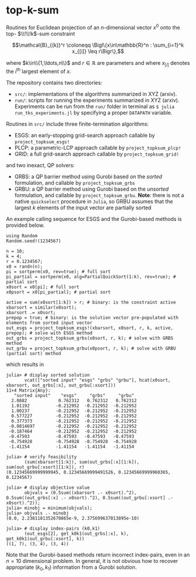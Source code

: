 # top-k-sum
Routines for Euclidean projection of an $n$-dimensional vector $x^0$ onto the top- $\\!\\!k$-sum constraint
```math
\mathcal{B}_{(k)}^r \coloneqq \Bigl\{x\in\mathbb{R}^n : \sum_{i=1}^k x_{[i]} \leq r\Bigr\},
```
where $k\in\\{1,\ldots,n\\}$ and $r\in\mathbb{R}$ are parameters and where $x_{[i]}$ denotes the $i^{\text{th}}$ largest element of $x$.

The repository contains two directories:
- `src/`: implementations of the algorithms summarized in XYZ (arxiv).
- `run/`: scripts for running the experiments summarized in XYZ (arxiv). Experiments can be run from the `run/` folder in terminal as `$ julia run_tks_experiments.jl` by specifying a proper `DATAPATH` variable.

Routines in `src/` include three finite-termination algorithms:
- ESGS: an early-stopping grid-search approach callable by `project_topksum_esgs!`
- PLCP: a parametric-LCP approach callable by `project_topksum_plcp!`
- GRID: a full grid-search approach callable by `project_topksum_grid!`

and two inexact, QP solvers:
- GRBS: a QP barrier method using Gurobi based on the _sorted_ formulation, and callable by `project_topksum_grbs`
- GRBU: a QP barrier method using Gurobi based on the _unsorted_ formulation, and callable by `project_topksum_grbu`. **Note**: there is not a native `quickselect` procedure in `Julia`, so GRBU assumes that the largest $k$ elements of the input vector are partially sorted

An example calling sequence for ESGS and the Gurobi-based methods is provided below.

```
using Random
Random.seed!(1234567)

n = 10;
k = 4;
r = 0.1234567;
x0 = randn(n);
pi = sortperm(x0, rev=true); # full sort
pi_partial = sortperm(x0, alg=PartialQuickSort(1:k), rev=true); # partial sort
x0sort = x0[pi]; # full sort
x0psort = x0[pi_partial]; # partial sort

active = sum(x0sort[1:k]) > r; # binary: is the constraint active
xbarsort = similar(x0sort);
xbarsort .= x0sort;
prepop = true; # binary: is the solution vector pre-populated with elements from sorted input vector
out_esgs = project_topksum_esgs!(xbarsort, x0sort, r, k, active, prepop); # solve with ESGS method
out_grbs = project_topksum_grbs(x0sort, r, k); # solve with GRBS method
out_grbu = project_topksum_grbu(x0psort, r, k); # solve with GRBU (partial sort) method
```
which results in
```
julia> # display sorted solution
       vcat(["sorted input" "esgs" "grbs" "grbu"], hcat(x0sort, xbarsort, out_grbs[:x], out_grbu[:xsort]))
11×4 Matrix{Any}:
   "sorted input"    "esgs"     "grbs"     "grbu"
  2.0882            0.762312   0.762312   0.762312
  1.01192          -0.212952  -0.212952  -0.212952
  1.00237          -0.212952  -0.212952  -0.212952
  0.577227         -0.212952  -0.212952  -0.212952
  0.377373         -0.212952  -0.212952  -0.212952
 -0.0814697        -0.212952  -0.212952  -0.212952
 -0.187464         -0.212952  -0.212952  -0.212952
 -0.47593          -0.47593   -0.47593   -0.47593
 -0.754928         -0.754928  -0.754928  -0.754928
 -1.41154          -1.41154   -1.41154   -1.41154

julia> # verify feasibility
       (sum(xbarsort[1:k]), sum(out_grbs[:x][1:k]), sum(out_grbu[:xsort][1:k]), r)
(0.12345669999999945, 0.12345669999491526, 0.12345669999960365, 0.1234567)

julia> # display objective value
       objvals = (0.5sum((xbarsort .- x0sort).^2), 0.5sum((out_grbs[:x] .- x0sort).^2), 0.5sum((out_grbu[:xsort] .- x0sort).^2));
julia> minobj = minimum(objvals);
julia> objvals .- minobj
(0.0, 2.2381181352670865e-9, 2.375699637013895e-10)

julia> # display index-pairs (k0,k1)
       (out_esgs[2], get_k0k1(out_grbs[:x], k), get_k0k1(out_grbu[:xsort], k))
((1, 7), (3, 4), (3, 4))
```
Note that the Gurobi-based methods return incorrect index-pairs, even in an $n=10$ dimensional problem.
In general, it is not obvious how to recover appropriate $(k_0,k_1)$ information from a Gurobi solution.
